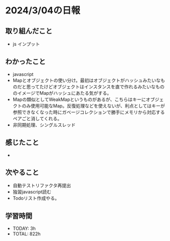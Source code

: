 # 2024/3/04の日報

## 取り組んだこと
- js インプット

## わかったこと
- javascript
- Mapとオブジェクトの使い分け。最初はオブジェクトがハッシュみたいなものだと思ってたけどオブジェクトはインスタンスを直で作れるみたいなもののイメージでMapがハッシュにあたる気がする。
- Mapの類似としてWeakMapというものがあるが、こちらはキーにオブジェクトのみ使用可能なMap。反復処理などを使えないが、利点としてはキーが参照できなくなった時にガベージコレクションで勝手にメモリから対応するペアごと消してくれる。
- 非同期処理、シングルスレッド

## 感じたこと
- 

## 次やること
- 自動テストリファクタ再提出
- 独習javascript読む
- Todoリスト作成やる。


## 学習時間
- TODAY: 3h
- TOTAL: 822h
